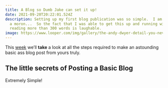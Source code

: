 ```yaml
---
title: A Blog so Dumb Jake can set it up!
date: 2021-09-20T20:22:01.524Z
description: Setting up my first blog publication was so simple.  I am typically
  a moron...  So the fact that I was able to get this up and running without
  reading more than 300 words is laughable.
image: https://www.looper.com/img/gallery/the-andy-dwyer-detail-you-never-noticed-in-parks-and-recreation/intro-1597871131.jpg
---
```

This [week](/wdwdw) we’ll **take** a look at all the steps required to make an astounding basic ass blog post from yours truly.

## The little secrets of Posting a Basic Blog

Extremely Simple!